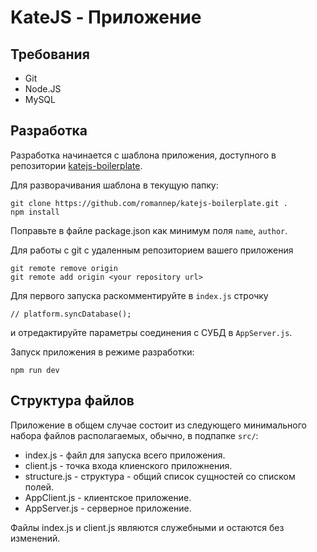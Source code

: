# KateJS - Приложение

## Требования

- Git
- Node.JS
- MySQL

## Разработка
Разработка начинается с шаблона приложения, доступного в репозитории [katejs-boilerplate](https://github.com/romannep/katejs-boilerplate).

Для разворачивания шаблона в текущую папку:
````
git clone https://github.com/romannep/katejs-boilerplate.git .
npm install
````
Поправьте в файле package.json как минимум поля `name`, `author`.

Для работы с git с удаленным репозиторием вашего приложения
````
git remote remove origin
git remote add origin <your repository url>
````

Для первого запуска раскомментируйте в `index.js` строчку 
````
// platform.syncDatabase();
````
и отредактируйте параметры соединения с СУБД в `AppServer.js`.


Запуск приложения в режиме разработки:
````
npm run dev
````

##  Структура файлов

Приложение в общем случае состоит из следующего минимального набора файлов
располагаемых, обычно, в подпапке `src/`:

- index.js - файл для запуска всего приложения.
- client.js - точка входа клиенского приложнения.
- structure.js - структура - общий список сущностей со списком полей.
- AppClient.js - клиентское приложение.
- AppServer.js - серверное приложение.

Файлы index.js и client.js являются служебными и остаются без изменений.
